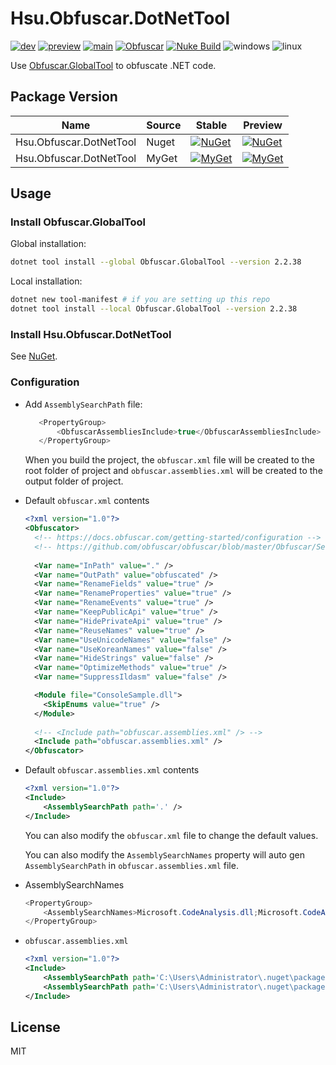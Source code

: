 # Hsu.Obfuscar.DotNetTool
[![dev](https://github.com/hsu-net/obfuscar/actions/workflows/build.yml/badge.svg?branch=dev)](https://github.com/hsu-net/obfuscar/actions/workflows/build.yml)
[![preview](https://github.com/hsu-net/obfuscar/actions/workflows/deploy.yml/badge.svg?branch=preview)](https://github.com/hsu-net/obfuscar/actions/workflows/deploy.yml)
[![main](https://github.com/hsu-net/obfuscar/actions/workflows/deploy.yml/badge.svg?branch=main)](https://github.com/hsu-net/obfuscar/actions/workflows/deploy.yml)
[![Obfuscar](https://img.shields.io/badge/Obfuscar-GlobalTool-yellow.svg)](https://github.com/obfuscar/obfuscar)
[![Nuke Build](https://img.shields.io/badge/Nuke-Build-yellow.svg)](https://github.com/nuke-build/nuke)
![windows](https://img.shields.io/badge/OS-Windows-blue.svg)
![linux](https://img.shields.io/badge/OS-Linux-blue.svg)

Use [Obfuscar.GlobalTool](https://www.nuget.org/packages/Obfuscar.GlobalTool) to obfuscate .NET code.

## Package Version

| Name | Source | Stable | Preview |
|---|---|---|---|
| Hsu.Obfuscar.DotNetTool | Nuget | [![NuGet](https://img.shields.io/nuget/v/Hsu.Obfuscar.DotNetTool?style=flat-square)](https://www.nuget.org/packages/Hsu.Obfuscar.DotNetTool) | [![NuGet](https://img.shields.io/nuget/vpre/Hsu.Obfuscar.DotNetTool?style=flat-square)](https://www.nuget.org/packages/Hsu.Obfuscar.DotNetTool) |
| Hsu.Obfuscar.DotNetTool | MyGet | [![MyGet](https://img.shields.io/myget/godsharp/v/Hsu.Obfuscar.DotNetTool?style=flat-square&label=myget)](https://www.myget.org/feed/godsharp/package/nuget/Hsu.Obfuscar.DotNetTool) | [![MyGet](https://img.shields.io/myget/godsharp/vpre/Hsu.Obfuscar.DotNetTool?style=flat-square&label=myget)](https://www.myget.org/feed/godsharp/package/nuget/Hsu.Obfuscar.DotNetTool) |

## Usage

### Install Obfuscar.GlobalTool

Global installation:
  ```bash
  dotnet tool install --global Obfuscar.GlobalTool --version 2.2.38
  ```

Local installation:
  ```bash
  dotnet new tool-manifest # if you are setting up this repo
  dotnet tool install --local Obfuscar.GlobalTool --version 2.2.38
  ```

### Install Hsu.Obfuscar.DotNetTool

See [NuGet](https://www.nuget.org/packages/Hsu.Obfuscar.DotNetTool).

### Configuration

- Add `AssemblySearchPath` file:

  ```csharp
     <PropertyGroup>
         <ObfuscarAssembliesInclude>true</ObfuscarAssembliesInclude>
     </PropertyGroup>
  ```

  When you build the project, the `obfuscar.xml` file will be created to the root folder of project and `obfuscar.assemblies.xml` will be created to the output folder of project.

- Default `obfuscar.xml` contents
  ```xml
  <?xml version="1.0"?>
  <Obfuscator>
    <!-- https://docs.obfuscar.com/getting-started/configuration -->
    <!-- https://github.com/obfuscar/obfuscar/blob/master/Obfuscar/Settings.cs -->
    
    <Var name="InPath" value="." />
    <Var name="OutPath" value="obfuscated" />
    <Var name="RenameFields" value="true" />
    <Var name="RenameProperties" value="true" />
    <Var name="RenameEvents" value="true" />
    <Var name="KeepPublicApi" value="true" />
    <Var name="HidePrivateApi" value="true" />
    <Var name="ReuseNames" value="true" />
    <Var name="UseUnicodeNames" value="false" />
    <Var name="UseKoreanNames" value="false" />
    <Var name="HideStrings" value="false" />
    <Var name="OptimizeMethods" value="true" />
    <Var name="SuppressIldasm" value="false" />
  
    <Module file="ConsoleSample.dll">
      <SkipEnums value="true" />
    </Module>
    
    <!-- <Include path="obfuscar.assemblies.xml" /> -->
    <Include path="obfuscar.assemblies.xml" />
  </Obfuscator>
  ```

- Default `obfuscar.assemblies.xml` contents
  ```xml
  <?xml version="1.0"?>
  <Include>
      <AssemblySearchPath path='.' />
  </Include>
  ```

  You can also modify the `obfuscar.xml` file to change the default values.

  You can also modify the `AssemblySearchNames` property will auto gen `AssemblySearchPath` in `obfuscar.assemblies.xml` file.

- AssemblySearchNames
  ```csharp
  <PropertyGroup>
      <AssemblySearchNames>Microsoft.CodeAnalysis.dll;Microsoft.CodeAnalysis.CSharp.dll</AssemblySearchNames>
  </PropertyGroup>
  ```

- `obfuscar.assemblies.xml`
  ```xml
  <?xml version="1.0"?>
  <Include>
      <AssemblySearchPath path='C:\Users\Administrator\.nuget\packages\microsoft.codeanalysis.csharp\4.7.0\lib\netstandard2.0' />
      <AssemblySearchPath path='C:\Users\Administrator\.nuget\packages\microsoft.codeanalysis.common\4.7.0\lib\netstandard2.0' />
  </Include>
  ```

## License
MIT
